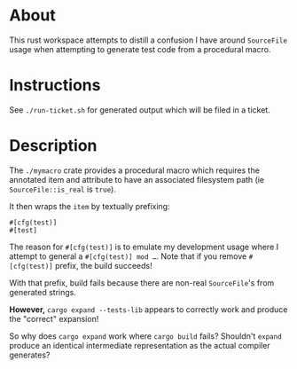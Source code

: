 # About

This rust workspace attempts to distill a confusion I have around `SourceFile` usage when attempting to generate test code from a procedural macro.

# Instructions

See `./run-ticket.sh` for generated output which will be filed in a ticket.

# Description

The `./mymacro` crate provides a procedural macro which requires the annotated item and attribute to have an associated filesystem path (ie `SourceFile::is_real` is `true`).

It then wraps the `item` by textually prefixing:

```
#[cfg(test)]
#[test]
```

The reason for `#[cfg(test)]` is to emulate my development usage where I attempt to general a `#[cfg(test)] mod …`. Note that if you remove `#[cfg(test)]` prefix, the build succeeds!

With that prefix, build fails because there are non-real `SourceFile`'s from generated strings.

**However,** `cargo expand --tests-lib` appears to correctly work and produce the "correct" expansion!

So why does `cargo expand` work where `cargo build` fails? Shouldn't `expand` produce an identical intermediate representation as the actual compiler generates?
